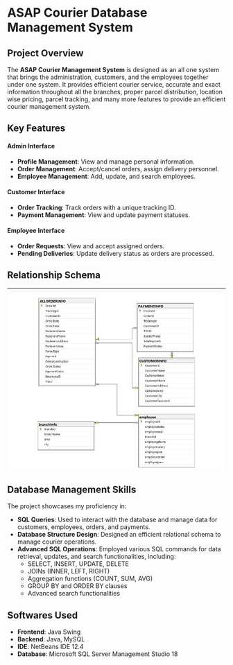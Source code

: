 # ASAP Courier Database Management System

## Project Overview
The **ASAP Courier Management System** is designed as an all one system that brings the administration, customers, and the employees together under one system. It provides efficient courier service, accurate and exact information throughout all the branches, proper parcel distribution, location wise pricing, parcel tracking, and many more features to provide an efficient courier management system.

## Key Features

#### Admin Interface
- **Profile Management**: View and manage personal information.
- **Order Management**: Accept/cancel orders, assign delivery personnel.
- **Employee Management**: Add, update, and search employees.
  
#### Customer Interface
- **Order Tracking**: Track orders with a unique tracking ID.
- **Payment Management**: View and update payment statuses.

#### Employee Interface
- **Order Requests**: View and accept assigned orders.
- **Pending Deliveries**: Update delivery status as orders are processed.
## Relationship Schema
____________________
![Relationship Schema](https://github.com/ashfiqunmustari/ASAP-Courier-Database-Management-System/blob/main/RelationshipSchema.png?raw=true)

## Database Management Skills
The project showcases my proficiency in:
- **SQL Queries**: Used to interact with the database and manage data for customers, employees, orders, and payments.
- **Database Structure Design**: Designed an efficient relational schema to manage courier operations.
- **Advanced SQL Operations**: Employed various SQL commands for data retrieval, updates, and search functionalities, including:
  - SELECT, INSERT, UPDATE, DELETE
  - JOINs (INNER, LEFT, RIGHT)
  - Aggregation functions (COUNT, SUM, AVG)
  - GROUP BY and ORDER BY clauses
  - Advanced search functionalities
## Softwares Used
- **Frontend**: Java Swing
- **Backend**: Java, MySQL
- **IDE**: NetBeans IDE 12.4
- **Database**: Microsoft SQL Server Management Studio 18
